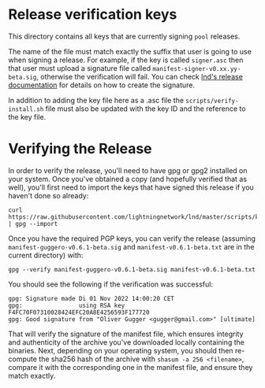 # Release verification keys

This directory contains all keys that are currently signing `pool` releases.

The name of the file must match exactly the suffix that user is going to use
when signing a release. For example, if the key is called `signer.asc` then 
that user must upload a signature file called `manifest-signer-v0.xx.yy-beta.sig`,
otherwise the verification will fail. You can check [lnd's release documentation](https://github.com/lightningnetwork/lnd/blob/master/docs/release.md#signing-an-existing-manifest-file) 
for details on how to create the signature.

In addition to adding the key file here as a .asc file the 
`scripts/verify-install.sh` file must also be updated with the key ID and the
reference to the key file.

# Verifying the Release

In order to verify the release, you'll need to have gpg or gpg2 installed on 
your system. Once you've obtained a copy (and hopefully verified that as well),
you'll first need to import the keys that have signed this release if you 
haven't done so already:

```
curl https://raw.githubusercontent.com/lightningnetwork/lnd/master/scripts/keys/guggero.asc | gpg --import
```

Once you have the required PGP keys, you can verify the release (assuming 
`manifest-guggero-v0.6.1-beta.sig` and `manifest-v0.6.1-beta.txt` are in the 
current directory) with:

```
gpg --verify manifest-guggero-v0.6.1-beta.sig manifest-v0.6.1-beta.txt
```

You should see the following if the verification was successful:

```
gpg: Signature made Di 01 Nov 2022 14:00:20 CET
gpg:                using RSA key F4FC70F07310028424EFC20A8E4256593F177720
gpg: Good signature from "Oliver Gugger <gugger@gmail.com>" [ultimate]
```

That will verify the signature of the manifest file, which ensures integrity 
and authenticity of the archive you've downloaded locally containing the 
binaries. Next, depending on your operating system, you should then re-compute 
the sha256 hash of the archive with `shasum -a 256 <filename>`, compare it with
the corresponding one in the manifest file, and ensure they match exactly.

